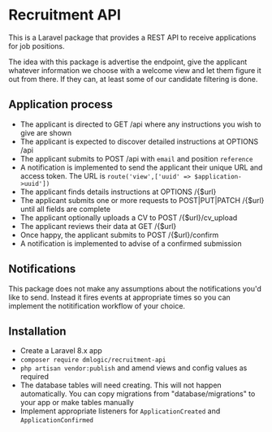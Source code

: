 # Recruitment API

This is a Laravel package that provides a REST API to receive applications for job positions.

The idea with this package is advertise the endpoint, give the applicant whatever information we choose with a welcome view and let them figure it out from there. If they can, at least some of our candidate filtering is done.

## Application process

* The applicant is directed to GET /api where any instructions you wish to give are shown
* The applicant is expected to discover detailed instructions at OPTIONS /api
* The applicant submits to POST /api with `email` and position `reference`
* A notification is implemented to send the applicant their unique URL and access token. The URL is `route('view',['uuid' => $application->uuid'])`
* The applicant finds details instructions at OPTIONS /{$url}
* The applicant submits one or more requests to POST|PUT|PATCH /{$url} until all fields are complete
* The applicant optionally uploads a CV to POST /{$url}/cv_upload
* The applicant reviews their data at GET /{$url}
* Once happy, the applicant submits to POST /{$url}/confirm
* A notification is implemented to advise of a confirmed submission


## Notifications

This package does not make any assumptions about the notifications you'd like to send. Instead it fires events at appropriate times so you can implement the notitification workflow of your choice.

## Installation

* Create a Laravel 8.x app
* `composer require dmlogic/recruitment-api`
* `php artisan vendor:publish` and amend views and config values as required
* The database tables will need creating. This will not happen automatically. You can copy migrations from "database/migrations" to your app or make tables manually
* Implement appropriate listeners for `ApplicationCreated` and `ApplicationConfirmed`

